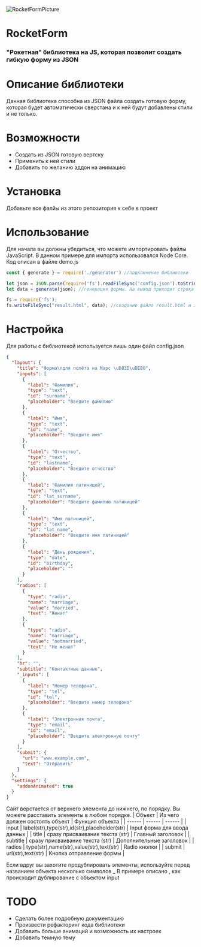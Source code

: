 ![RocketFormPicture](https://user-images.githubusercontent.com/49750349/123769717-eb924a00-d90c-11eb-8f96-c57655366f0a.png)
# RocketForm

<h3>
"Рокетная" библиотека на JS, 
которая позволит создать гибкую форму из JSON
</h3>

# Описание библиотеки
Данная библиотека способна из JSON файла создать готовую форму, которая будет автоматически сверстана и к ней будут добавлены стили и не только.

# Возможности
- Создать из JSON готовую вертску
- Применить к ней стили
- Добавить по желанию аддон на анимацию

# Установка
Добавьте все фалйы из этого репозитория к себе в проект

# Использование
Для начала вы должны убедиться, что можете импортировать файлы JavaScript.
В данном примере для импорта использовался Node Core. Код описан в файле demo.js

```js
const { generate } = require('./generator') //подключение библиотеки

let json = JSON.parse(require('fs').readFileSync('config.json').toString()); //подключение json 
let data = generate(json); //генерация формы. На вывод приходит строка с готовой версткой 

fs = require('fs');
fs.writeFileSync("result.html", data); //создание файла result.html и заполнение готовой версткой
```

# Настройка
Для работы с библиотекой используется лишь один файл config.json

```json
{
  "layout": {
    "title": "Форма\nдля полёта на Марс \uD83D\uDE80",
    "inputs": [
      {
        "label": "Фамилия",
        "type": "text",
        "id": "surname",
        "placeholder": "Введите фамилию"
      },
      {
        "label": "Имя",
        "type": "text",
        "id": "name",
        "placeholder": "Введите имя"
      },
      {
        "label": "Отчество",
        "type": "text",
        "id": "lastname",
        "placeholder": "Введите отчество"
      },
      {
        "label": "Фамилия латиницей",
        "type": "text",
        "id": "lat_surname",
        "placeholder": "Введите фамилию латиницей"
      },
      {
        "label": "Имя латиницей",
        "type": "text",
        "id": "lat_name",
        "placeholder": "Введите имя латиницей"
      },
      {
        "label": "День рождения",
        "type": "date",
        "id": "birthday",
        "placeholder": ""
      }
    ],
    "radios": [
      {
        "type": "radio",
        "name": "marriage",
        "value": "married",
        "text": "Женат"
      },
      {
        "type": "radio",
        "name": "marriage",
        "value": "notmarried",
        "text": "Не женат"
      }
    ],
    "hr": "",
    "subtitle": "Контактные данные",
    "_inputs": [
      {
        "label": "Номер телефона",
        "type": "tel",
        "id": "tel",
        "placeholder": "Введите номер телефона"
      },
      {
        "label": "Электронная почта",
        "type": "email",
        "id": "email",
        "placeholder": "Введите электронную почту"
      }
    ],
    "submit": {
      "url": "www.example.com",
      "text": "Отправить"
    }
  },
  "settings": {
    "addonAnimated": true
  }
}
```
Сайт верстается от верхнего элемента до нижнего, по порядку. Вы можете расставить элементы в любом порядке.
| Объект | Из чего должен состоять объект | Функция объекта |
| ------ | ------ | ------ |
| input | label(str),type(str),id(str),placeholder(str) | Input форма для ввода данных |
| title | сразу присваивание текста (str) | Главный заголовок |
| subtitle | сразу присваивание текста (str) | Дополнительные заголовок |
| radios | type(str),name(str),value(str),text(str) | Radio кнопки |
| submit | url(str),text(str) | Кнопка отправление формы |

Если вдруг вы захотите продублировать элементы, используйте перед названием объекта несколько символов _
В примере описано , как происходит дублирование с объектом input

# TODO
- Сделать более подробную документацию
- Произвести рефакторинг кода библиотеки
- Добавить больше анимаций и возможность их настроек
- Добавить темную тему
